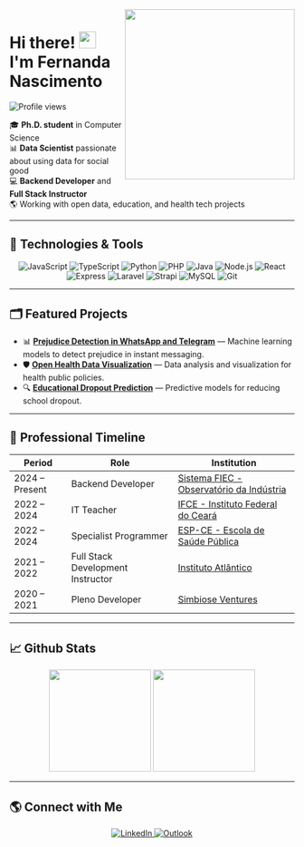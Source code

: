 <img align="right" src="https://user-images.githubusercontent.com/40062831/183268859-4ff4fa02-3069-4ff5-95ec-3a313cd80bc5.jpg" width="300"/>

# Hi there! <img src="https://media.giphy.com/media/hvRJCLFzcasrR4ia7z/giphy.gif" width="30px"> I'm Fernanda Nascimento

![Profile views](https://komarev.com/ghpvc/?username=FernandaNascimento26&color=blueviolet&style=flat-square)

🎓 **Ph.D. student** in Computer Science  
📊 **Data Scientist** passionate about using data for social good  
💻 **Backend Developer** and **Full Stack Instructor**  
🌎 Working with open data, education, and health tech projects

---

## 🚀 Technologies & Tools

<div align="center">
  
![JavaScript](https://img.shields.io/badge/-JavaScript-black?style=flat-square&logo=javascript)
![TypeScript](https://img.shields.io/badge/-TypeScript-black?style=flat-square&logo=typescript)
![Python](https://img.shields.io/badge/-Python-black?style=flat-square&logo=python)
![PHP](https://img.shields.io/badge/-PHP-black?style=flat-square&logo=php)
![Java](https://img.shields.io/badge/-Java-black?style=flat-square&logo=java)
![Node.js](https://img.shields.io/badge/-Node.js-black?style=flat-square&logo=node.js)
![React](https://img.shields.io/badge/-React-black?style=flat-square&logo=react)
![Express](https://img.shields.io/badge/-Express.js-black?style=flat-square&logo=express)
![Laravel](https://img.shields.io/badge/-Laravel-black?style=flat-square&logo=laravel)
![Strapi](https://img.shields.io/badge/-Strapi-black?style=flat-square&logo=strapi)
![MySQL](https://img.shields.io/badge/-MySQL-black?style=flat-square&logo=mysql)
![Git](https://img.shields.io/badge/-Git-black?style=flat-square&logo=git)

</div>

---

## 🗂️ Featured Projects

- 📊 [**Prejudice Detection in WhatsApp and Telegram**](https://github.com/FernandaNascimento26/prejudice-detection) — Machine learning models to detect prejudice in instant messaging.
- 🛡️ [**Open Health Data Visualization**](https://github.com/FernandaNascimento26/health-data-dashboard) — Data analysis and visualization for health public policies.
- 🔍 [**Educational Dropout Prediction**](https://github.com/FernandaNascimento26/dropout-prediction) — Predictive models for reducing school dropout.

---

## 🧩 Professional Timeline

| Period        | Role                                  | Institution                                      |
|---------------|---------------------------------------|--------------------------------------------------|
| 2024 – Present | Backend Developer                     | [Sistema FIEC - Observatório da Indústria](https://www.observatorio.ind.br/) |
| 2022 – 2024   | IT Teacher                             | [IFCE - Instituto Federal do Ceará](http://ifce.edu.br/) |
| 2022 – 2024   | Specialist Programmer                  | [ESP-CE - Escola de Saúde Pública](https://www.esp.ce.gov.br/) |
| 2021 – 2022   | Full Stack Development Instructor      | [Instituto Atlântico](https://www.atlantico.com.br/) |
| 2020 – 2021   | Pleno Developer                        | [Simbiose Ventures](https://www.simbioseventures.com/) |

---

## 📈 Github Stats

<div align="center">
  <img height="180em" src="https://github-readme-stats.vercel.app/api?username=FernandaNascimento26&show_icons=true&theme=radical&hide_border=true&count_private=true" />
  <img height="180em" src="https://github-readme-stats.vercel.app/api/top-langs/?username=FernandaNascimento26&layout=compact&theme=radical&hide_border=true" />
</div>

---

## 🌎 Connect with Me

<div align="center">
  <a href="https://www.linkedin.com/in/fernanda-nascimento-56761b122/" target="_blank">
    <img src="https://img.shields.io/badge/-LinkedIn-0077B5?style=for-the-badge&logo=linkedin&logoColor=white" alt="LinkedIn"/>
  </a>
  <a href="mailto:nascimentofernandaf@outlook.com" target="_blank">
    <img src="https://img.shields.io/badge/-Outlook-0078D4?style=for-the-badge&logo=microsoft-outlook&logoColor=white" alt="Outlook"/>
  </a>
</div>
